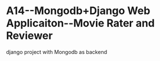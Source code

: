 # A14--Mongodb+Django Web Applicaiton--Movie Rater and Reviewer
 django project with Mongodb as backend

